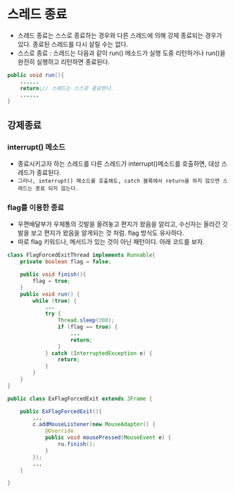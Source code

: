 # 스레드 종료
- 스레드 종료는 스스로 종료하는 경우와 다른 스레드에 의해 강제 종료되는 경우가 있다. 종료된 스레드를 다시 살릴 수는 없다.
- 스스로 종료 : 스레드는 다음과 같이 run() 메소드가 실행 도중 리턴하거나 run()을 완전히 실행하고 리턴하면 종료된다.
```java
public void run(){
    ......
    return;// 스레드는 스스로 종료한다.
    ......
}
```
## 강제종료
### interrupt() 메소드
- 종료시키고자 하는 스레드를 다른 스레드가 interrupt()메소드를 호출하면, 대상 스레드가 종료된다.
- `그러나, interrupt() 메소드를 호출해도, catch 블록에서 return을 하지 않으면 스레드는 종료 되지 않는다.`
### flag를 이용한 종료
- 우편배달부가 우체통의 깃발을 올려놓고 편지가 왔음을 알리고, 수신자는 올라간 깃발을 보고 편지가 왔음을 알게되는 것 처럼. flag 방식도 유사하다.
- 따로 flag 키워드나, 메서드가 있는 것이 아닌 패턴이다. 아래 코드를 보자.
```java
class FlagForcedExitThread implements Runnable{
    private boolean flag = false;

    public void finish(){
        flag = true;
    }
    public void run() {
        while (true) {
            ...
            try {
                Thread.sleep(300);
                if (flag == true) {
                    ...
                    return;
                }
            } catch (InterruptedException e) {
                return;
            }
        }
    }
}

public class ExFlagForcedExit extends JFrame {

    public ExFlagForcedExit(){
        ...
        c.addMouseListener(new MouseAdapter() {
            @Override
            public void mousePressed(MouseEvent e) {
                ru.finish();
            }
        });
        ...
    }

}
``` 
